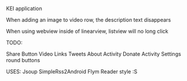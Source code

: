 KEI application

When adding an image to video row, the description text disappears

When using webview inside of linearview, listview will no long click

TODO:

Share Button
Video Links
Tweets
About Activity
Donate Activity
Settings
round buttons

USES:
Jsoup
SimpleRss2Android
Flym Reader style :S

